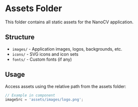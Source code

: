 # Assets Folder

This folder contains all static assets for the NanoCV application.

## Structure

- `images/` - Application images, logos, backgrounds, etc.
- `icons/` - SVG icons and icon sets
- `fonts/` - Custom fonts (if any)

## Usage

Access assets using the relative path from the assets folder:
```typescript
// Example in component
imageSrc = 'assets/images/logo.png';
```